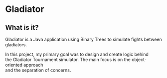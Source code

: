 # Gladiator


## What is it?
Gladiator is a Java application using Binary Trees to simulate fights between gladiators.

In this project, my primary goal was to design and create logic behind	
the Gladiator Tournament simulator. The main focus is on the object-oriented approach	
and the separation of concerns.

